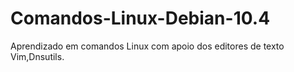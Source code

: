 # Comandos-Linux-Debian-10.4
Aprendizado em comandos Linux com  apoio dos editores de texto Vim,Dnsutils.
